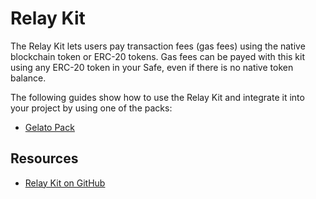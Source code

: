 # Relay Kit

The Relay Kit lets users pay transaction fees (gas fees) using the native blockchain token or ERC-20 tokens. Gas fees can be payed with this kit using any ERC-20 token in your Safe, even if there is no native token balance.

The following guides show how to use the Relay Kit and integrate it into your project by using one of the packs:
- [Gelato Pack](safe-core-sdk/relay-kit/guides/gelato.md)

## Resources
- [Relay Kit on GitHub](https://github.com/safe-global/safe-core-sdk/tree/main/packages/relay-kit)

